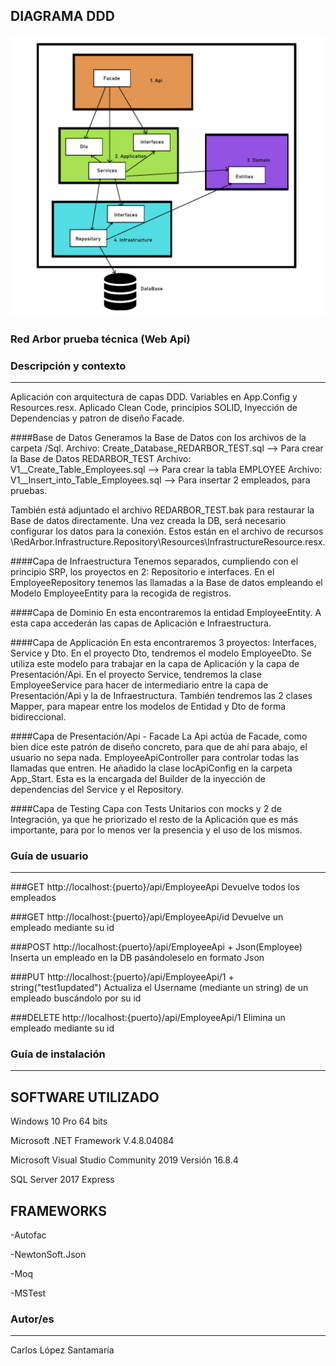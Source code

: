 ## DIAGRAMA DDD
![Dibujo diagrama DDD](Diagramas/Diagrama.jpg)



### Red Arbor prueba técnica (Web Api)
### Descripción y contexto
---
Aplicación con arquitectura de capas DDD. Variables en App.Config y Resources.resx. Aplicado Clean Code, principios SOLID, Inyección de Dependencias y patron de diseño Facade.

####Base de Datos
Generamos la Base de Datos con los archivos de la carpeta /Sql.
Archivo: Create_Database_REDARBOR_TEST.sql  --> Para crear la Base de Datos REDARBOR_TEST
Archivo: V1__Create_Table_Employees.sql --> Para crear la tabla EMPLOYEE
Archivo: V1__Insert_into_Table_Employees.sql --> Para insertar 2 empleados, para pruebas.

También está adjuntado el archivo REDARBOR_TEST.bak para restaurar la Base de datos directamente. 
Una vez creada la DB, será necesario configurar los datos para la conexión. Estos están en el archivo de recursos \RedArbor.Infrastructure.Repository\Resources\InfrastructureResource.resx.

####Capa de Infraestructura
Tenemos separados, cumpliendo con el principio SRP, los proyectos en 2: Repositorio e interfaces.
En el EmployeeRepository tenemos las llamadas a la Base de datos empleando el Modelo EmployeeEntity para la recogida de registros.


####Capa de Dominio
En esta encontraremos la entidad EmployeeEntity. A esta capa accederán las capas de Aplicación e Infraestructura.


####Capa de Applicación
En esta encontraremos 3 proyectos: Interfaces, Service y Dto.
En el proyecto Dto, tendremos el modelo EmployeeDto. Se utiliza este modelo para trabajar en la capa de Aplicación y la capa de Presentación/Api.
En el proyecto Service, tendremos la clase EmployeeService para hacer de intermediario entre la capa de Presentación/Api y la de Infraestructura.
También tendremos las 2 clases Mapper, para mapear entre los modelos de Entidad y Dto de forma bidireccional.


####Capa de Presentación/Api - Facade
La Api actúa de Facade, como bien dice este patrón de diseño concreto, para que de ahí para abajo, el usuario no sepa nada.
EmployeeApiController para controlar todas las llamadas que entren.
He añadido la clase IocApiConfig en la carpeta App_Start. Esta es la encargada del Builder de la inyección de dependencias del Service y el Repository.


####Capa de Testing
Capa con Tests Unitarios con mocks y 2 de Integración, ya que he priorizado el resto de la Aplicación que es más importante, para por lo menos ver la presencia y el uso de los mismos.



### Guía de usuario
---
###GET  http://localhost:{puerto}/api/EmployeeApi
Devuelve todos los empleados

###GET  http://localhost:{puerto}/api/EmployeeApi/id
Devuelve un empleado mediante su id

###POST http://localhost:{puerto}/api/EmployeeApi  + Json(Employee)
Inserta un empleado en la DB pasándoleselo en formato Json

###PUT  http://localhost:{puerto}/api/EmployeeApi/1   + string("test1updated")
Actualiza el Username (mediante un string) de un empleado buscándolo por su id

###DELETE  http://localhost:{puerto}/api/EmployeeApi/1 
Elimina un empleado mediante su id



 	
### Guía de instalación
---
## SOFTWARE UTILIZADO
Windows 10 Pro 64 bits

Microsoft .NET Framework V.4.8.04084

Microsoft Visual Studio Community 2019
Versión 16.8.4

SQL Server 2017 Express


## FRAMEWORKS
-Autofac

-NewtonSoft.Json

-Moq

-MSTest


### Autor/es
---
Carlos López Santamaría

